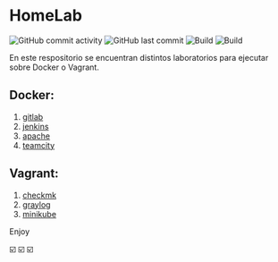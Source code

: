 # HomeLab

<img alt="GitHub commit activity" src="https://img.shields.io/github/commit-activity/m/aramirol/homelab?color=green"> <img alt="GitHub last commit" src="https://img.shields.io/github/last-commit/aramirol/homelab?color=red">
![Build](https://img.shields.io/badge/platform-docker-blue)
![Build](https://img.shields.io/badge/platform-vagrant-blue)

En este respositorio se encuentran distintos laboratorios para ejecutar sobre Docker o Vagrant.

## Docker:
 1. [gitlab](gitlab)
 2. [jenkins](jenkins)
 3. [apache](apache)
 4. [teamcity](teamcity)

## Vagrant:
 1. [checkmk](checkmk)
 2. [graylog](graylog)
 3. [minikube](minikube)

Enjoy

:ballot_box_with_check: :ballot_box_with_check: :ballot_box_with_check:

